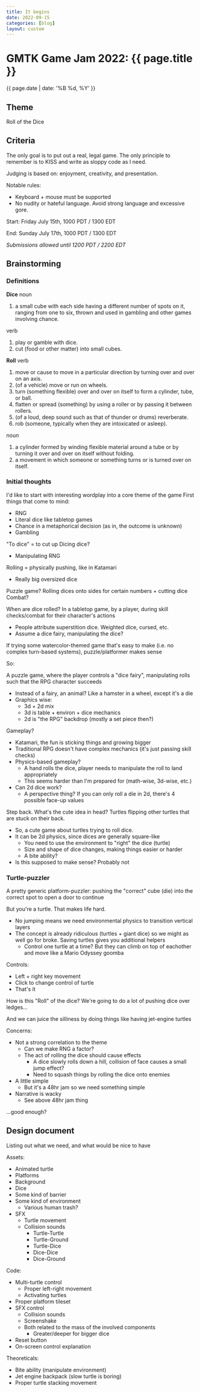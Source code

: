 ```yaml
---
title: It begins
date: 2022-09-15
categories: [blog]
layout: custom
---
```

# GMTK Game Jam 2022: {{ page.title }}
{{ page.date | date: '%B %d, %Y' }}

## Theme

Roll of the Dice

## Criteria

The only goal is to put out a real, legal game. The only principle to remember is to KISS and write as sloppy code as I need.

Judging is based on: enjoyment, creativity, and presentation. 

Notable rules:
- Keyboard + mouse must be supported
- No nudity or hateful language. Avoid strong language and excessive gore.

Start: Friday July 15th, 1000 PDT / 1300 EDT

End:   Sunday July 17th, 1000 PDT / 1300 EDT

*Submissions allowed until 1200 PDT / 2200 EDT*

## Brainstorming

### Definitions

**Dice**
noun
1. a small cube with each side having a different number of spots on it, ranging from one to six, thrown and used in gambling and other games involving chance.

verb
1. play or gamble with dice.
2. cut (food or other matter) into small cubes.

**Roll**
verb
1. move or cause to move in a particular direction by turning over and over on an axis.
2. (of a vehicle) move or run on wheels.
3. turn (something flexible) over and over on itself to form a cylinder, tube, or ball.
4. flatten or spread (something) by using a roller or by passing it between rollers.
5. (of a loud, deep sound such as that of thunder or drums) reverberate.
6. rob (someone, typically when they are intoxicated or asleep).

noun
1. a cylinder formed by winding flexible material around a tube or by turning it over and over on itself without folding.
2. a movement in which someone or something turns or is turned over on itself.

### Initial thoughts

I'd like to start with interesting wordplay into a core theme of the game
First things that come to mind:
- RNG
- Literal dice like tabletop games
- Chance in a metaphorical decision (as in, the outcome is unknown)
- Gambling

"To dice" = to cut up
Dicing dice? 
- Manipulating RNG

Rolling = physically pushing, like in Katamari
- Really big oversized dice

Puzzle game? Rolling dices onto sides for certain numbers + cutting dice
Combat?

When are dice rolled? In a tabletop game, by a player, during skill checks/combat for their character's actions
- People attribute superstition dice. Weighted dice, cursed, etc.
- Assume a dice fairy, manipulating the dice? 

If trying some watercolor-themed game that's easy to make (i.e. no complex turn-based systems), puzzle/platformer makes sense

So:

A puzzle game, where the player controls a "dice fairy", manipulating rolls such that the RPG character succeeds
- Instead of a fairy, an animal? Like a hamster in a wheel, except it's a die
- Graphics wise:
  - 3d + 2d mix
  - 3d is table + environ + dice mechanics
  - 2d is "the RPG" backdrop (mostly a set piece then?)

Gameplay?
- Katamari, the fun is sticking things and growing bigger
- Traditional RPG doesn't have complex mechanics (it's just passing skill checks)
- Physics-based gameplay?
  - A hand rolls the dice, player needs to manipulate the roll to land appropriately
  - This seems harder than I'm prepared for (math-wise, 3d-wise, etc.)
- Can 2d dice work?
  - A perspective thing? If you can only roll a die in 2d, there's 4 possible face-up values


Step back. What's the cute idea in head? Turtles flipping other turtles that are stuck on their back.
- So, a cute game about turtles trying to roll dice.
- It can be 2d physics, since dices are generally square-like
  - You need to use the environment to "right" the dice (turtle)
  - Size and shape of dice changes, making things easier or harder
  - A bite ability?
- Is this supposed to make sense? Probably not

### Turtle-puzzler

A pretty generic platform-puzzler: pushing the "correct" cube (die) into the correct spot to open a door to continue

But you're a turtle. That makes life hard.
- No jumping means we need environmental physics to transition vertical layers
- The concept is already ridiculous (turtles + giant dice) so we might as well go for broke. Saving turtles gives you additional helpers
  - Control one turtle at a time? But they can climb on top of eachother and move like a Mario Odyssey goomba

Controls:
- Left + right key movement
- Click to change control of turtle
- That's it

How is this "Roll" of the dice? We're going to do a lot of pushing dice over ledges...

And we can juice the silliness by doing things like having jet-engine turtles

Concerns:
- Not a strong correlation to the theme
  - Can we make RNG a factor?
  - The act of rolling the dice should cause effects
    - A dice slowly rolls down a hill, collision of face causes a small jump effect?
    - Need to squash things by rolling the dice onto enemies
- A little simple
  - But it's a 48hr jam so we need something simple
- Narrative is wacky
  - See above 48hr jam thing

...good enough?

## Design document

Listing out what we need, and what would be nice to have

Assets:
- Animated turtle
- Platforms
- Background
- Dice
- Some kind of barrier
- Some kind of environment
  - Various human trash?
- SFX 
  - Turtle movement
  - Collision sounds
    - Turtle-Turtle
    - Turtle-Ground
    - Turtle-Dice
    - Dice-Dice
    - Dice-Ground

Code:
- Multi-turtle control
  - Proper left-right movement
  - Activating turtles
- Proper platform tileset
- SFX control
  - Collision sounds
  - Screenshake
  - Both related to the mass of the involved components
    - Greater/deeper for bigger dice
- Reset button
- On-screen control explanation

Theoreticals:
- Bite ability (manipulate environment)
- Jet engine backpack (slow turtle is boring)
- Proper turtle stacking movement